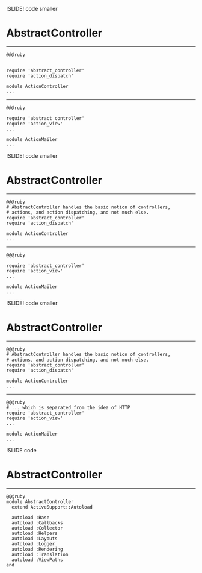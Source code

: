 !SLIDE! code smaller

# AbstractController #

***
    @@@ruby
    
    
    require 'abstract_controller'
    require 'action_dispatch'

    module ActionController
    ...
***
    @@@ruby
    
    require 'abstract_controller'
    require 'action_view'
    ...

    module ActionMailer
    ...
    
!SLIDE! code smaller

# AbstractController #

***
    @@@ruby
    # AbstractController handles the basic notion of controllers,
    # actions, and action dispatching, and not much else.
    require 'abstract_controller'
    require 'action_dispatch'

    module ActionController
    ...
***
    @@@ruby
        
    require 'abstract_controller'
    require 'action_view'
    ...

    module ActionMailer
    ...
    
!SLIDE! code smaller

# AbstractController #

***

    @@@ruby
    # AbstractController handles the basic notion of controllers,
    # actions, and action dispatching, and not much else.
    require 'abstract_controller'
    require 'action_dispatch'

    module ActionController
    ...
***
    @@@ruby
    # ... which is separated from the idea of HTTP
    require 'abstract_controller'
    require 'action_view'
    ...

    module ActionMailer
    ...

!SLIDE code

# AbstractController #
***
    @@@ruby
    module AbstractController
      extend ActiveSupport::Autoload
      
      autoload :Base
      autoload :Callbacks
      autoload :Collector
      autoload :Helpers
      autoload :Layouts
      autoload :Logger
      autoload :Rendering
      autoload :Translation
      autoload :ViewPaths
    end
